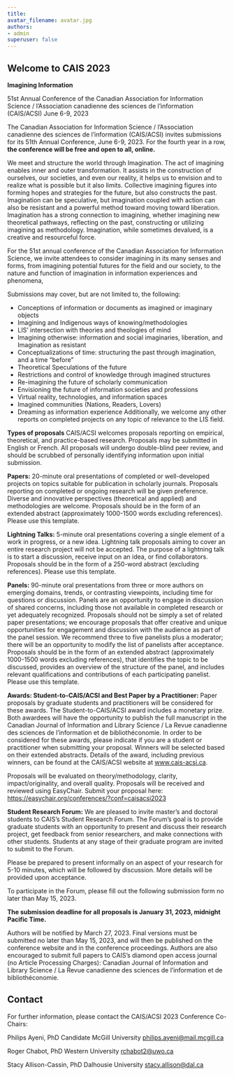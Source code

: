 ```yaml
---
title: 
avatar_filename: avatar.jpg
authors:
- admin
superuser: false
---
```

## Welcome to CAIS 2023  

**Imagining Information**

51st Annual Conference of the Canadian Association for Information Science /
l’Association canadienne des sciences de l’information (CAIS/ACSI)
June 6-9, 2023

The Canadian Association for Information Science / l’Association canadienne des sciences de l’information (CAIS/ACSI) invites submissions for its 51th Annual Conference, June 6-9, 2023. For the fourth year in a row, <b>the conference will be free and open to all, online.</b> 

We meet and structure the world through Imagination. The act of imagining enables inner and outer transformation. It assists in the construction of ourselves, our societies, and even our reality, it helps us to envision and to realize what is possible but it also limits. Collective imagining figures into forming hopes and strategies for the future, but also constructs the past. Imagination can be speculative, but imagination coupled with action can also be resistant and a powerful method toward moving toward liberation. Imagination has a strong connection to imagining, whether imagining new theoretical pathways, reflecting on the past, constructing or utilizing imagining as methodology. Imagination, while sometimes devalued, is a creative and resourceful force.

For the 51st annual conference of the Canadian Association for Information Science, we invite attendees to consider imagining in its many senses and forms, from imagining potential futures for the field and our society, to the nature and function of imagination in information experiences and phenomena,

Submissions may cover, but are not limited to, the following:
* Conceptions of information or documents as imagined or imaginary objects
* Imagining and Indigenous ways of knowing/methodologies
* LIS’ intersection with theories and theologies of mind
* Imagining otherwise: information and social imaginaries, liberation, and Imagination as resistant
* Conceptualizations of time: structuring the past through imagination, and a time “before”
* Theoretical Speculations of the future
* Restrictions and control of knowledge through imagined structures
* Re-imagining the future of scholarly communication
* Envisioning the future of information societies and professions
* Virtual reality, technologies, and information spaces
* Imagined communities (Nations, Readers, Lovers)
* Dreaming as information experience
Additionally, we welcome any other reports on completed projects on any topic of relevance to the LIS field. 

**Types of proposals**
CAIS/ACSI welcomes proposals reporting on empirical, theoretical, and practice-based research. Proposals may be submitted in English or French. All proposals will undergo double-blind peer review, and should be scrubbed of personally identifying information upon initial submission.

<b>Papers:</b> 20-minute oral presentations of completed or well-developed projects on topics suitable for publication in scholarly journals. Proposals reporting on completed or ongoing research will be given preference. Diverse and innovative perspectives (theoretical and applied) and methodologies are welcome. Proposals should be in the form of an extended abstract (approximately 1000-1500 words excluding references). Please use this template.

<b>Lightning Talks:</b> 5-minute oral presentations covering a single element of a work in progress, or a new idea. Lightning talk proposals aiming to cover an entire research project will not be accepted. The purpose of a lightning talk is to start a discussion, receive input on an idea, or find collaborators. Proposals should be in the form of a 250-word abstract (excluding references). Please use this template.

<b>Panels:</b> 90-minute oral presentations from three or more authors on emerging domains, trends, or contrasting viewpoints, including time for questions or discussion. Panels are an opportunity to engage in discussion of shared concerns, including those not available in completed research or yet adequately recognized. Proposals should not be simply a set of related paper presentations; we encourage proposals that offer creative and unique opportunities for engagement and discussion with the audience as part of the panel session. We recommend three to five panelists plus a moderator; there will be an opportunity to modify the list of panelists after acceptance. Proposals should be in the form of an extended abstract (approximately 1000-1500 words excluding references), that identifies the topic to be discussed, provides an overview of the structure of the panel, and includes relevant qualifications and contributions of each participating panelist. Please use this template.

<b>Awards: Student-to-CAIS/ACSI and Best Paper by a Practitioner:</b> Paper proposals by graduate students and practitioners will be considered for these awards. The Student-to-CAIS/ACSI award includes a monetary prize. Both awardees will have the opportunity to publish the full manuscript in the Canadian Journal of Information and Library Science / La Revue canadienne des sciences de l’information et de bibliothéconomie. In order to be considered for these awards, please indicate if you are a student or practitioner when submitting your proposal. Winners will be selected based on their extended abstracts. Details of the award, including previous winners, can be found at the CAIS/ACSI website at www.cais-acsi.ca.

Proposals will be evaluated on theory/methodology, clarity, impact/originality, and overall quality. Proposals will be received and reviewed using EasyChair. Submit your proposal here: https://easychair.org/conferences/?conf=caisacsi2023

<b>Student Research Forum:</b> We are pleased to invite master’s and doctoral students to CAIS’s Student Research Forum. The Forum’s goal is to provide graduate students with an opportunity to present and discuss their research project, get feedback from senior researchers, and make connections with other students. Students at any stage of their graduate program are invited to submit to the Forum.

Please be prepared to present informally on an aspect of your research for 5-10 minutes, which will be followed by discussion. More details will be provided upon acceptance.

To participate in the Forum, please fill out the following submission form no later than May 15, 2023.

<b>The submission deadline for all proposals is January 31, 2023, midnight Pacific Time.</b>

Authors will be notified by March 27, 2023. Final versions must be submitted no later than May 15, 2023, and will then be published on the conference website and in the conference proceedings. Authors are also encouraged to submit full papers to CAIS’s diamond open access journal (no Article Processing Charges): Canadian Journal of Information and Library Science / La Revue canadienne des sciences de l’information et de bibliothéconomie.


## Contact 
For further information, please contact the CAIS/ACSI 2023 Conference Co-Chairs:

Philips Ayeni, PhD Candidate
McGill University
philips.ayeni@mail.mcgill.ca

Roger Chabot, PhD
Western University
rchabot2@uwo.ca

Stacy Allison-Cassin, PhD
Dalhousie University
stacy.allison@dal.ca 
